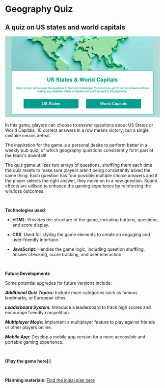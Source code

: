 # Geography Quiz
## A quiz on US states and world capitals 

![Game launch page](./assets/Game-screenshot.png)

In this game, players can choose to answer questions about US States or World Capitals. 10 correct answers in a row means victory; but a single mistake means defeat. 

The inspiration for the game is a personal desire to perform better in a weekly pub quiz; of which geography questions consistently form part of the team's downfall!

The quiz game utilizes two arrays of questions, shuffling them each time the quiz resets to make sure players aren't being consistently asked the same thing. Each question has four possible multiple choice answers and if the player selects the right answer, they move on to a new question. Sound effects are utilised to enhance the gaming experience by reinforcing the win/loss outcomes.

<br />






**Technologies used**:
* **HTML**: Provides the structure of the game, including buttons, questions, and score display.

* **CSS**: Used for styling the game elements to create an engaging and user-friendly interface.

* **JavaScript**: Handles the game logic, including question shuffling, answer checking, score tracking, and user interaction.

<br />

**Future Developments**

Some potential upgrades for future versions include:

***Additional Quiz Topics:*** Include more categories such as famous landmarks, or European cities.

***Leaderboard System:*** Introduce a leaderboard to track high scores and encourage friendly competition.

***Multiplayer Mode:*** Implement a multiplayer feature to play against friends or other players online.

***Mobile App:*** Develop a mobile app version for a more accessible and portable gaming experience.

<br />



**[Play the game here]**()

<br />

**Planning materials**:
[Find the initial plan here](./Quiz-project-planning.pdf)